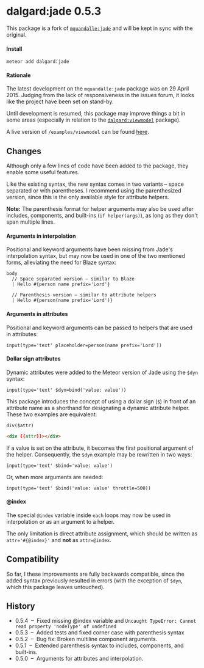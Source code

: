 dalgard:jade 0.5.3
==================

This package is a fork of [`mquandalle:jade`](https://github.com/mquandalle/meteor-jade) and will be kept in sync with the original.

#### Install

`meteor add dalgard:jade`

#### Rationale

The latest development on the `mquandalle:jade` package was on 29 April 2015. Judging from the lack of responsiveness in the issues forum, it looks like the project have been set on stand-by.

Until development is resumed, this package may improve things a bit in some areas (especially in relation to the [`dalgard:viewmodel`](https://github.com/dalgard/meteor-viewmodel/) package).

A live version of `/examples/viewmodel` can be found [here](http://dalgard-jade.meteor.com/).


## Changes

Although only a few lines of code have been added to the package, they enable some useful features.

Like the existing syntax, the new syntax comes in two variants – space separated or with parentheses. I recommend using the parenthesized version, since this is the only available style for attribute helpers.

**Note:** The parenthesis format for helper arguments may also be used after includes, components, and built-ins (`if helper(args)`), as long as they don't span multiple lines.

#### Arguments in interpolation

Positional and keyword arguments have been missing from Jade's interpolation syntax, but may now be used in one of the two mentioned forms, alleviating the need for Blaze syntax:

```jade
body
  // Space separated version – similar to Blaze
  | Hello #{person name prefix='Lord'}

  // Parenthesis version – similar to attribute helpers
  | Hello #{person(name prefix='Lord')}
```

#### Arguments in attributes

Positional and keyword arguments can be passed to helpers that are used in attributes:

```jade
input(type='text' placeholder=person(name prefix='Lord'))
```

#### Dollar sign attributes

Dynamic attributes were added to the Meteor version of Jade using the `$dyn` syntax:

```jade
input(type='text' $dyn=bind('value: value'))
```

This package introduces the concept of using a dollar sign (`$`) in front of an attribute name as a shorthand for designating a dynamic attribute helper. These two examples are equivalent:

```jade
div($attr)
```

```html
<div {{attr}}></div>
```

If a value is set on the attribute, it becomes the first positional argument of the helper. Consequently, the `$dyn` example may be rewritten in two ways:

```jade
input(type='text' $bind='value: value')
```

Or, when more arguments are needed:

```jade
input(type='text' $bind('value: value' throttle=500))
```

#### @index

The special `@index` variable inside `each` loops may now be used in interpolation or as an argument to a helper.

The only limitation is direct attribute assignment, which should be written as `attr='#{@index}'` and **not** as `attr=@index`.


## Compatibility

So far, I these improvements are fully backwards compatible, since the added syntax previously resulted in errors (with the exception of `$dyn`, which this package leaves untouched).


## History

- 0.5.4  –  Fixed missing @index variable and `Uncaught TypeError: Cannot read property 'nodeType' of undefined`
- 0.5.3  –  Added tests and fixed corner case with parenthesis syntax
- 0.5.2  –  Bug fix: Broken multiline component arguments.
- 0.5.1  –  Extended parenthesis syntax to includes, components, and built-ins.
- 0.5.0  –  Arguments for attributes and interpolation.